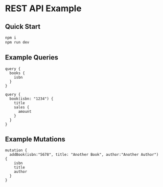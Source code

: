 # REST API Example

## Quick Start

```bash
npm i
npm run dev
```

## Example Queries

```gql
query {
  books {
    isbn
  }
}
```

```gql
query {
  book(isbn: "1234") {
    title
    sales {
      amount
    }
  }
}
```

## Example Mutations

```gql
mutation {
  addBook(isbn:"5678", title: "Another Book", author:"Another Author") {
    isbn
    title
    author
  }
}
```
